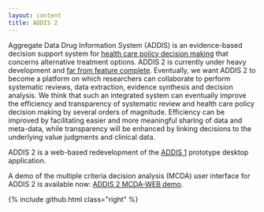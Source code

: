 ```yaml
---
layout: content
title: ADDIS 2
---
```


Aggregate Data Drug Information System (ADDIS) is an evidence-based decision support system for [health care policy decision making](/research) that concerns alternative treatment options.
ADDIS 2 is currently under heavy development and [far from feature complete](/software/addis2/roadmap).
Eventually, we want ADDIS 2 to become a platform on which researchers can collaborate to perform systematic reviews, data extraction, evidence synthesis and decision analysis.
We think that such an integrated system can eventually improve the efficiency and transparency of systematic review and health care policy decision making by several orders of magnitude.
Efficiency can be improved by facilitating easier and more meaningful sharing of data and meta-data, while transparency will be enhanced by linking decisions to the underlying value judgments and clinical data.

ADDIS 2 is a web-based redevelopment of the [ADDIS 1](/software/addis1) prototype desktop application.

A demo of the multiple criteria decision analysis (MCDA) user interface for ADDIS 2 is available now: [ADDIS 2 MCDA-WEB demo](http://mcda.clinici.co).

{% include github.html class="right" %}
